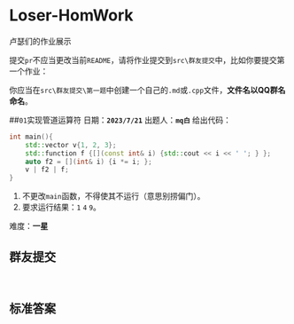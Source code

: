 # Loser-HomWork

卢瑟们的作业展示

提交`pr`不应当更改当前`README`，请将作业提交到`src\群友提交`中，比如你要提交第一个作业：

你应当在`src\群友提交\第一题`中创建一个自己的`.md`或`.cpp`文件，**文件名以QQ群名命名**。


##`01`实现管道运算符
日期：**`2023/7/21`** 出题人：**`mq白`**
给出代码：
```cpp
int main(){
    std::vector v{1, 2, 3};
    std::function f {[](const int& i) {std::cout << i << ' '; } };
    auto f2 = [](int& i) {i *= i; };
    v | f2 | f;
}
```
1. 不更改`main`函数，不得使其不运行（意思别捞偏门）。
2. 要求运行结果：`1` `4` `9`。

难度：**一星**

## 群友提交

<br>

## 标准答案